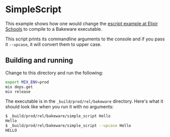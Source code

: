 # SimpleScript

This example shows how one would change the [escript example at Elixir
Schools](https://elixirschool.com/en/lessons/advanced/escripts/) to compile to a
Bakeware executable.

This script prints its commandline arguments to the console and if you pass it
`--upcase`, it will convert them to upper case.

## Building and running

Change to this directory and run the following:

```sh
export MIX_ENV=prod
mix deps.get
mix release
```

The executable is in the `_build/prod/rel/bakeware` directory. Here's what it
should look like when you run it with no arguments:

```sh
$ _build/prod/rel/bakeware/simple_script Hello
Hello
$ _build/prod/rel/bakeware/simple_script --upcase Hello
HELLO
```

